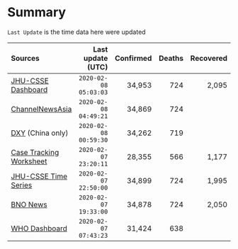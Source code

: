 # Summary

`Last Update` is the time data here were updated

|  Sources | Last update (UTC) | Confirmed | Deaths | Recovered |
|  :--- |  ---: |  ---: |  ---: |  ---: | 
| [JHU-CSSE Dashboard](https://gisanddata.maps.arcgis.com/apps/opsdashboard/index.html#/bda7594740fd40299423467b48e9ecf6)  | `2020-02-08 05:03:03` | 34,953 | 724 | 2,095 | 
| [ChannelNewsAsia](https://www.channelnewsasia.com/news/topics/wuhan-virus)  | `2020-02-08 04:49:21` | 34,869 | 724 |  | 
| [DXY](https://3g.dxy.cn/newh5/view/pneumonia) (China only) | `2020-02-08 00:59:30` | 34,262 | 719 |  | 
| [Case Tracking Worksheet](https://docs.google.com/spreadsheets/d/1qbE-UuJYw5V4FkyMZ-LplvUQZlut4oa5Zl3lrSmN_mk/htmlview)  | `2020-02-07 23:20:11` | 28,355 | 566 | 1,177 | 
| [JHU-CSSE Time Series](https://docs.google.com/spreadsheets/d/1UF2pSkFTURko2OvfHWWlFpDFAr1UxCBA4JLwlSP6KFo/htmlview?usp=sharing&sle=true#)  | `2020-02-07 22:50:00` | 34,899 | 724 | 1,995 | 
| [BNO News](https://bnonews.com/index.php/2020/01/the-latest-coronavirus-cases/)  | `2020-02-07 19:33:00` | 34,878 | 724 | 2,050 | 
| [WHO Dashboard](https://who.maps.arcgis.com/apps/opsdashboard/index.html#/c88e37cfc43b4ed3baf977d77e4a0667)  | `2020-02-07 07:43:23` | 31,424 | 638 |  | 
